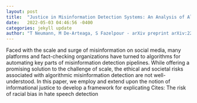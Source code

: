 ```yaml
---
layout: post
title:  "Justice in Misinformation Detection Systems: An Analysis of Algorithms, Stakeholders, and Potential Harms"
date:   2022-05-03 04:46:56 -0400
categories: jekyll update
author: "T Neumann, M De-Arteaga, S Fazelpour - arXiv preprint arXiv:2204.13568, 2022"
---
```

Faced with the scale and surge of misinformation on social media, many platforms and fact-checking organizations have turned to algorithms for automating key parts of misinformation detection pipelines. While offering a promising solution to the challenge of scale, the ethical and societal risks associated with algorithmic misinformation detection are not well-understood. In this paper, we employ and extend upon the notion of informational justice to develop a framework for explicating Cites: The risk of racial bias in hate speech detection
